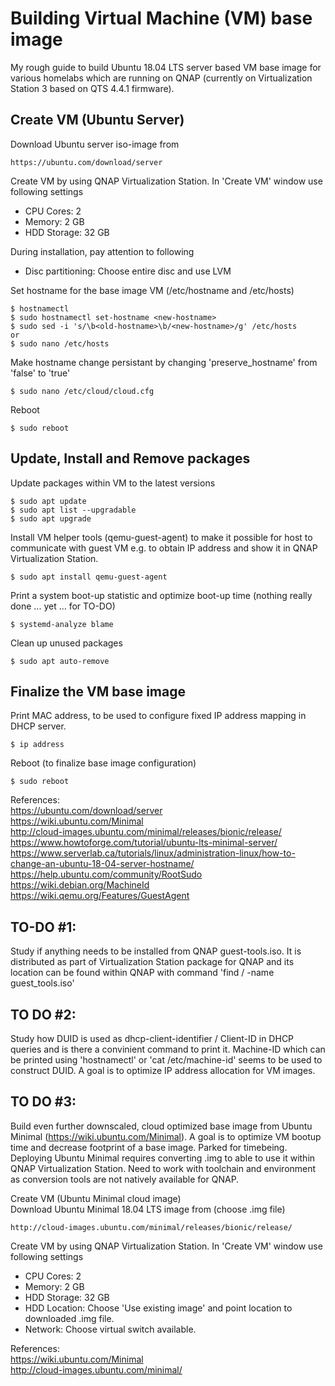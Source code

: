 # Building Virtual Machine (VM) base image
My rough guide to build Ubuntu 18.04 LTS server based VM base image for various homelabs which are running on QNAP (currently on Virtualization Station 3 based on QTS 4.4.1 firmware).

Create VM (Ubuntu Server)
---
Download Ubuntu server iso-image from 

    https://ubuntu.com/download/server

Create VM by using QNAP Virtualization Station. In 'Create VM' window use following settings  
- CPU Cores: 2  
- Memory: 2 GB  
- HDD Storage: 32 GB  

During installation, pay attention to following  
- Disc partitioning: Choose entire disc and use LVM  

Set hostname for the base image VM (/etc/hostname and /etc/hosts)

    $ hostnamectl
    $ sudo hostnamectl set-hostname <new-hostname>
    $ sudo sed -i 's/\b<old-hostname>\b/<new-hostname>/g' /etc/hosts
    or
    $ sudo nano /etc/hosts

Make hostname change persistant by changing 'preserve_hostname' from 'false' to 'true'  

    $ sudo nano /etc/cloud/cloud.cfg

Reboot

    $ sudo reboot

Update, Install and Remove packages
---
Update packages within VM to the latest versions

    $ sudo apt update
    $ sudo apt list --upgradable
    $ sudo apt upgrade

Install VM helper tools (qemu-guest-agent) to make it possible for host to communicate with guest VM e.g. to obtain IP address and show it in QNAP Virtualization Station.  
    
    $ sudo apt install qemu-guest-agent

Print a system boot-up statistic and optimize boot-up time (nothing really done ... yet ... for TO-DO)

    $ systemd-analyze blame

Clean up unused packages

    $ sudo apt auto-remove

Finalize the VM base image
---
Print MAC address, to be used to configure fixed IP address mapping in DHCP server.  

    $ ip address    

Reboot (to finalize base image configuration)

    $ sudo reboot


References:  
https://ubuntu.com/download/server  
https://wiki.ubuntu.com/Minimal  
http://cloud-images.ubuntu.com/minimal/releases/bionic/release/  
https://www.howtoforge.com/tutorial/ubuntu-lts-minimal-server/  
https://www.serverlab.ca/tutorials/linux/administration-linux/how-to-change-an-ubuntu-18-04-server-hostname/  
https://help.ubuntu.com/community/RootSudo  
https://wiki.debian.org/MachineId  
https://wiki.qemu.org/Features/GuestAgent  


TO-DO #1:
---
Study if anything needs to be installed from QNAP guest-tools.iso. It is distributed as part of Virtualization Station package for QNAP and its location can be found within QNAP with command 'find / -name guest_tools.iso'

TO DO #2:
---
Study how DUID is used as dhcp-client-identifier / Client-ID in DHCP queries and is there a convinient command to print it. Machine-ID which can be printed using 'hostnamectl' or 'cat /etc/machine-id' seems to be used to construct DUID. A goal is to optimize IP address allocation for VM images.

TO DO #3:
---
Build even further downscaled, cloud optimized base image from Ubuntu Minimal (https://wiki.ubuntu.com/Minimal). A goal is to optimize VM bootup time and decrease footprint of a base image.
Parked for timebeing. Deploying Ubuntu Minimal requires converting .img to able to use it within QNAP Virtualization Station. Need to work with toolchain and environment as conversion tools are not natively available for QNAP.

Create VM (Ubuntu Minimal cloud image)  
Download Ubuntu Minimal 18.04 LTS image from (choose .img file)

    http://cloud-images.ubuntu.com/minimal/releases/bionic/release/

Create VM by using QNAP Virtualization Station. In 'Create VM' window use following settings  
- CPU Cores: 2  
- Memory: 2 GB  
- HDD Storage: 32 GB  
- HDD Location: Choose 'Use existing image' and point location to downloaded .img file.
- Network: Choose virtual switch available.


References:  
https://wiki.ubuntu.com/Minimal  
http://cloud-images.ubuntu.com/minimal/  
    
